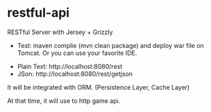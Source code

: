 # restful-api

RESTful Server with Jersey + Grizzly

* Test: maven complie (mvn clean package) and deploy war file on Tomcat. Or you can use your favorite IDE.
 - Plain Text: http://localhost:8080/rest
 - JSon: http://localhost:8080/rest/getjson

It will be integrated with ORM. (Persistence Layer, Cache Layer)

At that time, it will use to http game api.
